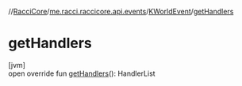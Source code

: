 //[RacciCore](../../../index.md)/[me.racci.raccicore.api.events](../index.md)/[KWorldEvent](index.md)/[getHandlers](get-handlers.md)

# getHandlers

[jvm]\
open override fun [getHandlers](get-handlers.md)(): HandlerList
